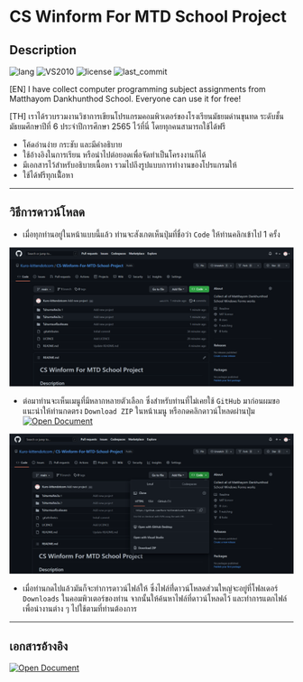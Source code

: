 # CS Winform For MTD School Project

## Description
![lang](https://img.shields.io/github/languages/top/Kuro-kittendotcom/CS-Winform-For-MTD-School-Project?logo=license)
![VS2010](https://img.shields.io/badge/Visual_Studio-2010-orange)
![license](https://img.shields.io/github/license/Kuro-kittendotcom/CS-Winform-For-MTD-School-Project?logo=license)
![last_commit](https://img.shields.io/github/last-commit/Kuro-kittendotcom/CS-Winform-For-MTD-School-Project?logo=last_commit)

[EN] I have collect computer programming subject assignments from Matthayom Dankhunthod School. Everyone can use it for free!

[TH] เราได้รวบรวมงานวิชาการเขียนโปรแกรมคอมพิวเตอร์ของโรงเรียนมัธยมด่านขุนทด ระดับชั้นมัธยมศึกษาปีที่ 6 ประจำปีการศึกษา 2565 ไว้ที่นี่ โดยทุกคนสามารถใช้ได้ฟรี

- โค้ดอ่านง่าย กระชับ และมีคำอธิบาย
- ใช้อ้างอิงในการเรียน หรือนำไปต่อยอดเพื่อจัดทำเป็นโครงงานก็ได้
- มีเอกสารไว้สำหรับอธิบายเนื้อหา รวมไปถึงรูปแบบการทำงานของโปรแกรมให้
- ใช้ได้ฟรีทุกเนื้ัอหา

---

## วิธีการดาวน์โหลด

- เมื่อทุกท่านอยู่ในหน้าแบบนี้แล้ว ท่านจะสังเกตเห็นปุ่มที่ชื่อว่า ```Code``` ให้ท่านคลิกเข้าไป 1 ครั้ง

![guide1](IMG/guide_1.png)

- ต่อมาท่านจะเห็นเมนูที่มีหลากหลายตัวเลือก ซึ่งสำหรับท่านที่ไม่เคยใช้ ```GitHub``` มาก่อนผมขอแนะนำให้ท่านกดตรง ```Download ZIP``` ในหน้าเมนู หรือกดคลิกดาวน์โหลดผ่านปุ่ม 
<a class="button" href="https://github.com/Kuro-kittendotcom/CS-Winform-For-MTD-School-Project/archive/HEAD.zip" aria-label="Download">![Open Document](https://img.shields.io/badge/DOWNLOAD-ZIP-success)</a>

![guide2](IMG/guide_2.png)

- เมื่อท่านกดไปแล้วมันก็จะทำการดาวน์ไฟล์ให้ ซึ่งไฟล์ที่่ดาวน์โหลดส่วนใหญ่จะอยู่ที่โฟลเดอร์ ```Downloads``` ในคอมพิวเตอร์ของท่าน จากนั้นให้ค้นหาไฟล์ที่ดาวน์โหลดไว้ และทำการแตกไฟล์ เพื่อนำงานต่าง ๆ ไปใช้ตามที่ท่านต้องการ

---


## เอกสารอ้างอิง

<a class="button" href="https://docs.google.com/document/d/1boVGrmKsuQ8GAoloAz6_CN0i-6rlCV_YaBS4v2QZC94/edit?usp=sharing" aria-label="doc">![Open Document](https://img.shields.io/badge/OPEN-DOCUMENT-informational)</a>
